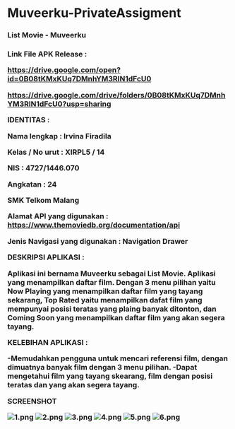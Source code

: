 # Muveerku-PrivateAssigment

<h3> List Movie - Muveerku <h3>



Link File APK Release : 

https://drive.google.com/open?id=0B08tKMxKUq7DMnhYM3RIN1dFcU0

https://drive.google.com/drive/folders/0B08tKMxKUq7DMnhYM3RIN1dFcU0?usp=sharing




IDENTITAS         :


Nama lengkap      : Irvina Firadila

Kelas / No urut   : XIRPL5 / 14

NIS               : 4727/1446.070

Angkatan          : 24

SMK Telkom Malang 




Alamat API yang digunakan : https://www.themoviedb.org/documentation/api



Jenis Navigasi yang digunakan : Navigation Drawer



DESKRIPSI APLIKASI :


Aplikasi ini bernama Muveerku sebagai List Movie. Aplikasi yang menampilkan daftar film. Dengan 3 menu pilihan yaitu Now Playing yang menampilkan daftar film yang tayang sekarang, Top Rated yaitu menampilkan dafat film yang mempunyai posisi teratas yang plaing banyak ditonton, dan Coming Soon yang menampilkan daftar film yang akan segera tayang.


KELEBIHAN APLIKASI :


-Memudahkan pengguna untuk mencari referensi film, dengan dimuatnya banyak film dengan 3 menu pilihan.
-Dapat mengetahui film yang tayang skearang, film dengan posisi teratas dan yang akan segera tayang.


SCREENSHOT


![1.png](https://github.com/irvinafiradila/Muveerku-PrivateAssigment/blob/master/1.png)
![2.png](https://github.com/irvinafiradila/Muveerku-PrivateAssigment/blob/master/2.png)
![3.png](https://github.com/irvinafiradila/Muveerku-PrivateAssigment/blob/master/3.png)
![4.png](https://github.com/irvinafiradila/Muveerku-PrivateAssigment/blob/master/4.png)
![5.png](https://github.com/irvinafiradila/Muveerku-PrivateAssigment/blob/master/5.png)
![6.png](https://github.com/irvinafiradila/Muveerku-PrivateAssigment/blob/master/6.png)

